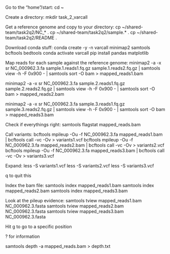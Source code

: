 Go to the “home”/start:
cd ~

Create a directory:
mkdir task_2_varcall

Get a reference genome and copy to your directory:
cp ~/shared-team/task2q2/NC_* .
cp ~/shared-team/task2q2/sample.* .
cp ~/shared-team/task2q2/README .

Download conda stuff:
conda create -y -n varcall minimap2 samtools bcftools bedtools
conda activate varcall
pip install pandas matplotlib

Map reads for each sample against the reference genome:
minimap2 -a -x sr NC_000962.3.fa sample.1.reads1.fq.gz sample.1.reads2.fq.gz | samtools view -h -F 0x900 - | samtools sort -O bam > mapped_reads1.bam

minimap2 -a -x sr NC_000962.3.fa sample.2.reads1.fq.gz sample.2.reads2.fq.gz | samtools view -h -F 0x900 - | samtools sort -O bam > mapped_reads2.bam

minimap2 -a -x sr NC_000962.3.fa sample.3.reads1.fq.gz sample.3.reads2.fq.gz | samtools view -h -F 0x900 - | samtools sort -O bam > mapped_reads3.bam

Check if everythings right:
samtools flagstat mapped_reads.bam

Call variants:
bcftools mpileup -Ou -f NC_000962.3.fa mapped_reads1.bam | bcftools call -vc -Ov > variants1.vcf 
bcftools mpileup -Ou -f NC_000962.3.fa mapped_reads2.bam | bcftools call -vc -Ov > variants2.vcf 
bcftools mpileup -Ou -f NC_000962.3.fa mapped_reads3.bam | bcftools call -vc -Ov > variants3.vcf 

Expand: 
less -S variants1.vcf
less -S variants2.vcf
less -S variants3.vcf

q to quit this

Index the bam file:
samtools index mapped_reads1.bam
samtools index mapped_reads2.bam
samtools index mapped_reads3.bam



Look at the pileup evidence:
samtools tview mapped_reads1.bam NC_000962.3.fasta
samtools tview mapped_reads2.bam NC_000962.3.fasta
samtools tview mapped_reads3.bam NC_000962.3.fasta

Hit g to go to a specific position

? for information

samtools depth -a mapped_reads.bam > depth.txt

